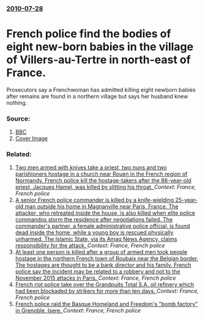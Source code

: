 ### [2010-07-28](/news/2010/07/28/index.md)

# French police find the bodies of eight new-born babies in the village of Villers-au-Tertre in north-east of France. 

Prosecutors say a Frenchwoman has admitted killing eight newborn babies after remains are found in a northern village but says her husband knew nothing.


### Source:

1. [BBC](http://www.bbc.co.uk/news/world-europe-10799539)
1. [Cover Image](http://www.bbc.co.uk/news/special/2015/newsspec_10857/bbc_news_logo.png?cb=1)

### Related:

1. [Two men armed with knives take a priest, two nuns and two parishioners hostage in a church near Rouen in the French region of Normandy. French police kill the hostage-takers after the 86-year-old priest, Jacques Hamel, was killed by slitting his throat. ](/news/2016/07/26/two-men-armed-with-knives-take-a-priest-two-nuns-and-two-parishioners-hostage-in-a-church-near-rouen-in-the-french-region-of-normandy-fren.md) _Context: France, French police_
2. [A senior French police commander is killed by a knife-wielding 25-year-old man outside his home in Magnanville near Paris, France. The attacker, who retreated inside the house, is also killed when elite police commandos storm the residence after negotiations failed. The commander's partner, a female administrative police official, is found dead inside the home, while a young boy is rescued physically unharmed. The Islamic State, via its Amaq News Agency, claims responsibility for the attack. ](/news/2016/06/13/a-senior-french-police-commander-is-killed-by-a-knife-wielding-25-year-old-man-outside-his-home-in-magnanville-near-paris-france-the-attac.md) _Context: France, French police_
3. [At least one person is killed after a group of armed men took people hostage in the northern French town of Roubaix near the Belgian border. The hostages are thought to be a bank director and his family. French police say the incident may be related to a robbery and not to the November 2015 attacks in Paris. ](/news/2015/11/24/at-least-one-person-is-killed-after-a-group-of-armed-men-took-people-hostage-in-the-northern-french-town-of-roubaix-near-the-belgian-border.md) _Context: France, French police_
4. [French riot police take over the Grandpuits Total S.A. oil refinery which had been blockaded by strikers for more than ten days. ](/news/2010/10/22/french-riot-police-take-over-the-grandpuits-total-s-a-oil-refinery-which-had-been-blockaded-by-strikers-for-more-than-ten-days.md) _Context: France, French police_
5. [ French police raid the Basque Homeland and Freedom's "bomb factory" in Grenoble, Isere. ](/news/2009/04/7/french-police-raid-the-basque-homeland-and-freedom-s-bomb-factory-in-grenoble-isa-re.md) _Context: France, French police_
